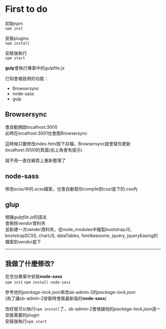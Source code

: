 # First to do #

初始npm  
```npm init```  
  
安裝plugins  
```npm install```  
  
安裝後執行  
```npm start```   
  
**gulp**會執行專案中的gulpfile.js  
  
已知會被啟用的功能：  
* Browsersync
* node-sass
* gulp

## Browsersync ##

會自動開啟localhost:3000  
此時在localhost:3001也會跑Browsersync  

這時候只要修改*index.html*按下存檔，Browsersync就會幫你更新*localhost:3000*的頁面(右上角會有提示)  

就不用一直在網頁上重新整理了  

## node-sass ##

修改scss/中的.scss檔案，也會自動幫你compile到css/底下的.css內  
	
## glup ##

根據*gulpfile.js*的語法  
會刪除vendor資料夾  
並新建一次vender資料夾，從node_modules中複製bootstrapJS, bootstrapSCSS, chartJS, dataTables, fontAwesome, jquery, jqueryEasing的檔案到vendor底下  

---

## 我做了什麼修改? ##

在空白專案中安裝**node-sass**  
```npm init```
```npm install node-sass```  

參考他的*package-lock.json*來改sb-admin-2的*package-lock.json*  
(為了讓sb-admin-2安裝時會裝最新版的**node-sass**)  
  
改好就可以執行```npm install```了，sb-admin-2會根據他的*package-lock.json*逐一安裝需要的plugin  
安裝後執行```npm start```  